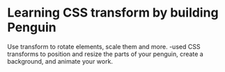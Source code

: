# Learning CSS transform by building Penguin
Use transform to rotate elements, scale them and more.
-used CSS transforms to position and resize the parts of your penguin, create a background, and animate your work.